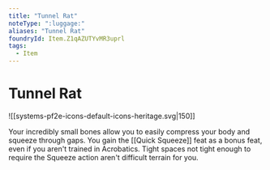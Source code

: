 ```yaml
---
title: "Tunnel Rat"
noteType: ":luggage:"
aliases: "Tunnel Rat"
foundryId: Item.Z1qAZUTYvMR3uprl
tags:
  - Item
---
```


# Tunnel Rat
![[systems-pf2e-icons-default-icons-heritage.svg|150]]

Your incredibly small bones allow you to easily compress your body and squeeze through gaps. You gain the [[Quick Squeeze]] feat as a bonus feat, even if you aren't trained in Acrobatics. Tight spaces not tight enough to require the Squeeze action aren't difficult terrain for you.
